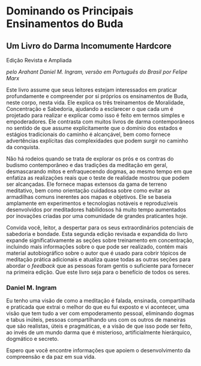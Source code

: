 # Dominando os Principais Ensinamentos do Buda

## Um Livro do Darma Incomumente Hardcore

Edição Revista e Ampliada

_pelo Arahant Daniel M. Ingram, versão em Português do Brasil por Felipe Marx_

Este livro assume que seus leitores estejam interessados em praticar profundamente e compreender por si próprios os ensinamentos de Buda, neste corpo, nesta vida. Ele explica os três treinamentos de Moralidade, Concentração e Sabedoria, ajudando a esclarecer o que cada um é projetado para realizar e explicar como isso é feito em termos simples e empoderadores. Ele contrasta com muitos livros de darma contemporâneos no sentido de que assume explicitamente que o domínio dos estados e estágios tradicionais do caminho é alcançável, bem como fornece advertências explícitas das complexidades que podem surgir no caminho da conquista.

Não há rodeios quando se trata de explorar os prós e os contras do budismo contemporâneo e das tradições da meditação em geral, desmascarando mitos e enfraquecendo dogmas, ao mesmo tempo em que enfatiza as realizações reais que o teste de realidade mostrou que podem ser alcançadas. Ele fornece mapas extensos da gama de terreno meditativo, bem como orientação cuidadosa sobre como evitar as armadilhas comuns inerentes aos mapas e objetivos. Ele se baseia amplamente em experimentos e tecnologias notáveis e reproduzíveis desenvolvidos por meditadores habilidosos há muito tempo aumentados por inovações criadas por uma comunidade de grandes praticantes hoje.

Convida você, leitor, a despertar para os seus extraordinários potenciais de sabedoria e bondade. Esta segunda edição revisada e expandida do livro expande significativamente as seções sobre treinamento em concentração, incluindo mais informações sobre o que pode ser realizado, contém mais material autobiográfico sobre o autor que é usado para cobrir tópicos de meditação prática adicionais e atualiza quase todas as outras seções para abordar o _feedback_ que as pessoas foram gentis o suficiente para fornecer na primeira edição. Que este livro seja para o benefício de todos os seres.

### Daniel M. Ingram

Eu tenho uma visão de como a meditação é falada, ensinada, compartilhada e praticada que extrai o melhor do que eu fui exposto e vi acontecer, uma visão que tem tudo a ver com empoderamento pessoal, eliminando dogmas e tabus inúteis, pessoas compartilhando uns com os outros de maneiras que são realistas, úteis e pragmáticas, e a visão de que isso pode ser feito, ao invés de um mundo darma que é misterioso, artificialmente hierárquico, dogmático e secreto.

Espero que você encontre informações que apoiem o desenvolvimento da compreensão e da paz em sua vida.
